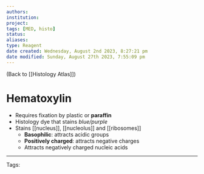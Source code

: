 ```yaml
---
authors: 
institution: 
project: 
tags: [MED, histo]
status: 
aliases: 
type: Reagent
date created: Wednesday, August 2nd 2023, 8:27:21 pm
date modified: Sunday, August 27th 2023, 7:55:09 pm
---
```


(Back to [[Histology Atlas]])

# Hematoxylin

- Requires fixation by plastic or **paraffin**
- Histology dye that stains _blue/purple_
- Stains [[nucleus]], [[nucleolus]] and [[ribosomes]]
	- **Basophilic**: attracts acidic groups
	- **Positively charged**: attracts negative charges
	- Attracts negatively charged nucleic acids

---
Tags: